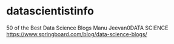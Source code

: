 # datascientistinfo
50 of the Best Data Science Blogs
Manu Jeevan0DATA SCIENCE
https://www.springboard.com/blog/data-science-blogs/

